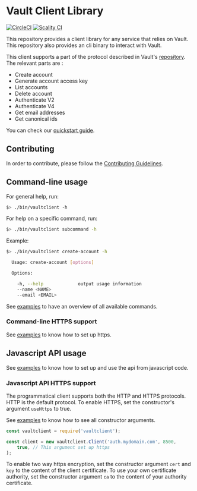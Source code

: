 # Vault Client Library

[![CircleCI][badgepub]](https://circleci.com/gh/scality/vaultclient)
[![Scality CI][badgepriv]](http://ci.ironmann.io/gh/scality/vaultclient)

This repository provides a client library for any service that relies on
Vault. This repository also provides an cli binary to interact with Vault.

This client supports a part of the protocol described in Vault's
[repository](https://github.com/scality/Vault/blob/master/Protocol.md). The
relevant parts are :

- Create account
- Generate account access key
- List accounts
- Delete account
- Authenticate V2
- Authenticate V4
- Get email addresses
- Get canonical ids

You can check our [quickstart guide](QUICKSTART.md).

## Contributing

In order to contribute, please follow the
[Contributing Guidelines](
https://github.com/scality/Guidelines/blob/master/CONTRIBUTING.md).

## Command-line usage

For general help, run:

```sh
$> ./bin/vaultclient -h
```

For help on a specific command, run:

```sh
$> ./bin/vaultclient subcommand -h
```

Example:

```sh
$> ./bin/vaultclient create-account -h

  Usage: create-account [options]

  Options:

    -h, --help             output usage information
    --name <NAME>
    --email <EMAIL>
```

See [examples](./EXAMPLES.md) to have an overview of all available commands.

### Command-line HTTPS support

See [examples](./EXAMPLES.md) to know how to set up https.

## Javascript API usage

See [examples](./EXAMPLES.md) to know how to set up and use the api
from javascript code.

### Javascript API HTTPS support

The programmatical client supports both the HTTP and HTTPS protocols. HTTP is
the default protocol. To enable HTTPS, set the constructor's argument ```useHttps```
to true.

See [examples](./EXAMPLES.md) to know how to see all constructor arguments.

```js
const vaultclient = require('vaultclient');

const client = new vaultclient.Client('auth.mydomain.com', 8500,
    true, // This argument set up https
);
```

To enable two way https encryption, set the constructor argument ```cert```
and ```key``` to the content of the client certificate. To use your own
certificate authority, set the constructor argument ```ca``` to the content of
your authority certificate.

[badgepub]: https://circleci.com/gh/scality/vaultclient.svg?style=svg
[badgepriv]: http://ci.ironmann.io/gh/scality/vaultclient.svg?style=svg&circle-token=40f1e9fe0ad184248c37cbf3d89b164c35fd1667
